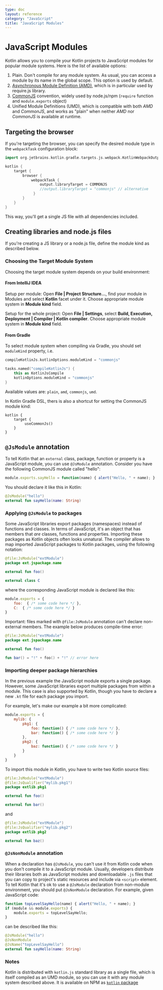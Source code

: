 ```yaml
---
type: doc
layout: reference
category: "JavaScript"
title: "JavaScript Modules"
---
```


# JavaScript Modules

Kotlin allows you to compile your Kotlin projects to JavaScript modules for popular module systems. Here is
the list of available options:

1. Plain. Don't compile for any module system. As usual, you can access a module by its name in the global scope.
   This option is used by default.
2. [Asynchronous Module Definition (AMD)](https://github.com/amdjs/amdjs-api/wiki/AMD), which is in particular
   used by require.js library.
3. [CommonJS](http://wiki.commonjs.org/wiki/Modules/1.1) convention, widely used by node.js/npm
   (`require` function and `module.exports` object)
4. Unified Module Definitions (UMD), which is compatible with both *AMD* and *CommonJS*, and works as "plain"
   when neither *AMD* nor *CommonJS* is available at runtime.

## Targeting the browser
 
If you're targeting the browser, you can specify the desired module type in the `webpackTask` configuration block:
 
<div class="sample" markdown="1" mode="groovy" theme="idea" data-lang="groovy">

```groovy
import org.jetbrains.kotlin.gradle.targets.js.webpack.KotlinWebpackOutput.Target.COMMONJS

kotlin {
    target {
        browser {
            webpackTask {
                output.libraryTarget = COMMONJS 
                //output.libraryTarget = "commonjs" // alternative
             }
        }
    }
}

```

</div>
  
This way, you'll get a single JS file with all dependencies included.

## Creating libraries and node.js files

If you're creating a JS library or a node.js file, define the module kind as described below.

### Choosing the Target Module System

Choosing the target module system depends on your build environment:

#### From IntelliJ IDEA

Setup per module:
Open __File | Project Structure...__, find your module in Modules and select __Kotlin__ facet under it. Choose appropriate
module system in __Module kind__ field.

Setup for the whole project:
Open __File | Settings__, select __Build, Execution, Deployment | Compiler | Kotlin compiler__. Choose appropriate
module system in __Module kind__ field.

#### From Gradle

To select module system when compiling via Gradle, you should set `moduleKind` property, i.e.

<div class="multi-language-sample" data-lang="groovy">
<div class="sample" markdown="1" mode="groovy" theme="idea" data-lang="groovy">

```groovy
compileKotlinJs.kotlinOptions.moduleKind = "commonjs"

```

</div>
</div>

<div class="multi-language-sample" data-lang="kotlin">
<div class="sample" markdown="1" mode="kotlin" theme="idea" data-lang="kotlin" data-highlight-only>

```kotlin
tasks.named("compileKotlinJs") {
    this as KotlinJsCompile
    kotlinOptions.moduleKind = "commonjs"
}
```

</div>
</div>

Available values are: `plain`, `amd`, `commonjs`, `umd`.

In Kotlin Gradle DSL, thers is also a shortcut for setting the CommonJS module kind:

<div class="sample" markdown="1" mode="kotlin" theme="idea" data-lang="kotlin" data-highlight-only>

```
kotlin {
    target {
         useCommonJs()
    }
}
```
</div>

## `@JsModule` annotation

To tell Kotlin that an `external` class, package, function or property is a JavaScript module, you can use `@JsModule`
annotation. Consider you have the following CommonJS module called "hello":

<div class="sample" markdown="1" theme="idea" mode="java">

``` javascript
module.exports.sayHello = function(name) { alert("Hello, " + name); }
```

</div>

You should declare it like this in Kotlin:

<div class="sample" markdown="1" theme="idea" data-highlight-only>

``` kotlin
@JsModule("hello")
external fun sayHello(name: String)
```

</div>


### Applying `@JsModule` to packages

Some JavaScript libraries export packages (namespaces) instead of functions and classes.
In terms of JavaScript, it's an object that has members that *are* classes, functions and properties.
Importing these packages as Kotlin objects often looks unnatural.
The compiler allows to map imported JavaScript packages to Kotlin packages, using the following notation:

<div class="sample" markdown="1" theme="idea" data-highlight-only>

```kotlin
@file:JsModule("extModule")
package ext.jspackage.name

external fun foo()

external class C
```

</div>

where the corresponding JavaScript module is declared like this:

<div class="sample" markdown="1" theme="idea" mode="js">

``` javascript
module.exports = {
    foo:  { /* some code here */ },
    C:  { /* some code here */ }
}
```

</div>

Important: files marked with `@file:JsModule` annotation can't declare non-external members.
The example below produces compile-time error:

<div class="sample" markdown="1" theme="idea" data-highlight-only>

```kotlin
@file:JsModule("extModule")
package ext.jspackage.name

external fun foo()

fun bar() = "!" + foo() + "!" // error here
```

</div>

### Importing deeper package hierarchies

In the previous example the JavaScript module exports a single package.
However, some JavaScript libraries export multiple packages from within a module.
This case is also supported by Kotlin, though you have to declare a new `.kt` file for each package you import.

For example, let's make our example a bit more complicated:

<div class="sample" markdown="1" theme="idea" mode="js">

``` javascript
module.exports = {
    mylib: {
        pkg1: {
            foo: function() { /* some code here */ },
            bar: function() { /* some code here */ }
        },
        pkg2: {
            baz: function() { /* some code here */ }
        }
    }
}
```

</div>

To import this module in Kotlin, you have to write two Kotlin source files:

<div class="sample" markdown="1" theme="idea" data-highlight-only>

```kotlin
@file:JsModule("extModule")
@file:JsQualifier("mylib.pkg1")
package extlib.pkg1

external fun foo()

external fun bar()
```
</div>

and

<div class="sample" markdown="1" theme="idea" data-highlight-only>

```kotlin
@file:JsModule("extModule")
@file:JsQualifier("mylib.pkg2")
package extlib.pkg2

external fun baz()
```

</div>

### `@JsNonModule` annotation

When a declaration has `@JsModule`, you can't use it from Kotlin code when you don't compile it to a JavaScript module.
Usually, developers distribute their libraries both as JavaScript modules and downloadable `.js` files that you
can copy to project's static resources and include via `<script>` element. To tell Kotlin that it's ok
to use a `@JsModule` declaration from non-module environment, you should put `@JsNonModule` declaration. For example,
given JavaScript code:

<div class="sample" markdown="1" theme="idea" mode="js">

``` javascript
function topLevelSayHello(name) { alert("Hello, " + name); }
if (module && module.exports) {
    module.exports = topLevelSayHello;
}
```

</div>

can be described like this:

<div class="sample" markdown="1" theme="idea" data-highlight-only>

```kotlin
@JsModule("hello")
@JsNonModule
@JsName("topLevelSayHello")
external fun sayHello(name: String)
```

</div>


### Notes

Kotlin is distributed with `kotlin.js` standard library as a single file, which is itself compiled as an UMD module, so
you can use it with any module system described above. It is available on NPM as [`kotlin` package](https://www.npmjs.com/package/kotlin)


